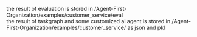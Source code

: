 the result of evaluation is stored in /Agent-First-Organization/examples/customer_service/eval<br>
the result of taskgraph and some customized ai agent is stored in /Agent-First-Organization/examples/customer_service/ as json and pkl
